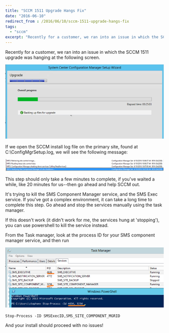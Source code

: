 ```yaml
---
title: "SCCM 1511 Upgrade Hangs Fix"
date: "2016-06-10"
redirect_from : /2016/06/10/sccm-1511-upgrade-hangs-fix
tags: 
  - "sccm"
excerpt: "Recently for a customer, we ran into an issue in which the SCCM 1511 upgrade was hanging at the following screen. 'Backing  Files for Upgrade'"
---
```


Recently for a customer, we ran into an issue in which the SCCM 1511 upgrade was hanging at the following screen.

!["Depicts 'Backing  Files for Upgrade'"](../assets/images/2016/06/images/sccm1511hangs.png)

If we open the SCCM install log file on the primary site, found at C:\\ConfigMgrSetup.log, we will see the following message:

![](../assets/images/2016/06/images/sccm1511log.png)

This step should only take a few minutes to complete, if you've waited a while, like 20 minutes for us--then go ahead and help SCCM out.

It's trying to kill the SMS Component Manager service, and the SMS Exec service. If you've got a complex environment, it can take a long time to complete this step. Go ahead and stop the services manually using the task manager.

If this doesn't work (it didn't work for me, the services hung at 'stopping'), you can use powershell to kill the service instead.

From the Task manager, look at the process ID for your SMS component manager service, and then run

![](../assets/images/2016/06/images/ohno5.png)

`Stop-Process -ID SMSExecID,SMS_SITE_COMPONENT_MGRID`

And your install should proceed with no issues!
